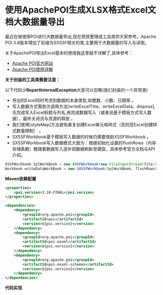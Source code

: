 # 使用ApachePOI生成XLSX格式Excel文档大数据量导出

最近在做使用POI进行大数据量导出,现在把其整理成工具类供大家参考。Apache POI 3.8版本增加了前缀为SXSSF相关的类,主要用于大数据量的写入与读取。

关于ApachePOI导出Excel基本的使用我这里就不详解了,具体参考：

* [Apache POI官方网站](http://poi.apache.org/index.html) 
* [Apache POI使用详解](https://blog.csdn.net/vbirdbest/article/details/72870714)

**关于封装的工具类需要注意：**

 以下代码少**ReportInternalException**大家可以忽略(我们封装的一个异常类) 
* 导出的Excel同时考虑到数据的本身类型,如整数、小数、日期等 。
* 写入数据方式需依次调用方法[writeExcelTitle、writeExcelData、dispose],先完成写入Excel标题与列名,再完成数据写入（或者说基于模板方式写入数据），最终关闭流与资源的释放 。
* 我们使用[styleMap]方法避免重复创建Excel单元格样式（否则受Excel创建样式数量限制） 。
* SXSSFWorkbook基于模板写入数据的时候仍需要借助XSSFWorkbook 。
* SXSSFWorkbook写入数据模式大致为：根据初始化设置的flushRows（内存存储条数）数随着数据写入逐步把数据刷新至硬盘，具体参考官方文档与API介绍。

```  java
XSSFWorkbook tplWorkBook = new XSSFWorkbook(new FileInputStream(file)); 
Workbook writeDataWorkBook = new SXSSFWorkbook(tplWorkBook, flushRows); 
```

**Maven依赖配置**

```xml
<properties>
    <poi.version>3.10-FINAL</poi.version>
</properties>

<dependencies>
    <dependency>
        <groupId>org.apache.poi</groupId>
        <artifactId>poi</artifactId>
        <version>${poi.version}</version>
    </dependency>
    <dependency>
        <groupId>org.apache.poi</groupId>
        <artifactId>poi-ooxml</artifactId>
        <version>${poi.version}</version>
    </dependency>
    <dependency>
        <groupId>org.apache.poi</groupId>
        <artifactId>poi-ooxml-schemas</artifactId>
        <version>${poi.version}</version>
    </dependency>
</dependencies>
```

**代码实现**

